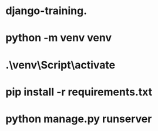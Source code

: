 # django-training.
# python -m venv venv
# .\venv\Script\activate
# pip install -r requirements.txt
# python manage.py runserver

